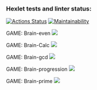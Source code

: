 ### Hexlet tests and linter status:
[![Actions Status](https://github.com/pozalek/frontend-project-44/workflows/hexlet-check/badge.svg)](https://github.com/pozalek/frontend-project-44/actions)
[![Maintainability](https://api.codeclimate.com/v1/badges/3a5508b09e7feaa12594/maintainability)](https://codeclimate.com/github/pozalek/frontend-project-44/maintainability)

GAME: Brain-even
<a href="https://asciinema.org/a/HWyt24ZSvlMA4UnQ07ZaEIFVl" target="_blank"><img src="https://asciinema.org/a/HWyt24ZSvlMA4UnQ07ZaEIFVl.svg" /></a>

GAME: Brain-Calc
<a href="https://asciinema.org/a/c8NAz5HnV7RqXBcQDAT70JlHZ" target="_blank"><img src="https://asciinema.org/a/c8NAz5HnV7RqXBcQDAT70JlHZ.svg" /></a>

GAME: Brain-gcd
<a href="https://asciinema.org/a/7UF3RyvhKMqZKXEwARhjlTEkg" target="_blank"><img src="https://asciinema.org/a/7UF3RyvhKMqZKXEwARhjlTEkg.svg" /></a>

GAME: Brain-progression
<a href="https://asciinema.org/a/b2vf0CgCyohfjfD179aClN6J8" target="_blank"><img src="https://asciinema.org/a/b2vf0CgCyohfjfD179aClN6J8.svg" /></a>

GAME: Brain-prime
<a href="https://asciinema.org/a/Crk0PoReWfoSUJOsnLvpzjIRN" target="_blank"><img src="https://asciinema.org/a/Crk0PoReWfoSUJOsnLvpzjIRN.svg" /></a>